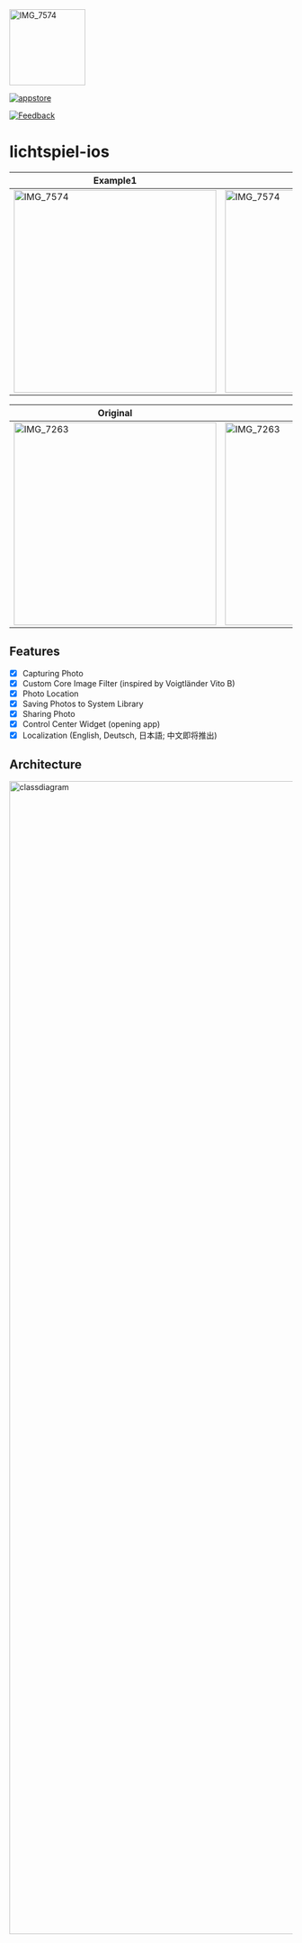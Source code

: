 <img width="135" height="135" alt="IMG_7574" src="https://github.com/user-attachments/assets/ec784047-231f-4f6c-a3e7-e30198d308cd" />

[![appstore](https://img.shields.io/badge/필름카페-다운로드-000000.svg?style=for-the-badge)](https://apps.apple.com/kr/app/id6741321900)

[![Feedback](https://img.shields.io/badge/💬_앱_사용_피드백_남기기-ffcc00?style=for-the-badge&logoColor=white)](https://j-sung-0o0.notion.site/18d9ccab637880a0ae0ff45fd2703d19?pvs=105)

# lichtspiel-ios

| Example1 | Example2 |
| --- | --- |
| <img width="360" alt="IMG_7574" src="https://github.com/user-attachments/assets/b11e250e-5c3c-4bd0-a9a4-4452a4fd88b7" /> | <img width="360" alt="IMG_7574" src="https://github.com/user-attachments/assets/94147c82-a966-4e7c-903e-15b240b14134" /> |

| Original | Filter Applied |
| --- | --- | 
| <img width="360" alt="IMG_7263" src="https://github.com/user-attachments/assets/92dde2ab-b962-454a-bad3-4f0775bdada9" /> | <img width="360" alt="IMG_7263" src="https://github.com/user-attachments/assets/cbad4e1b-fb4b-437a-9cd4-24c2a02ad531" /> |

## Features

- [x] Capturing Photo
- [x] Custom Core Image Filter (inspired by Voigtländer Vito B)
- [x] Photo Location
- [x] Saving Photos to System Library
- [x] Sharing Photo
- [x] Control Center Widget (opening app)
- [x] Localization (English, Deutsch, 日本語; 中文即将推出)

## Architecture

<img width="2048" alt="classdiagram" src="https://github.com/user-attachments/assets/f6e5a15f-31b1-4695-92cc-fc7d12ffc81d" />
